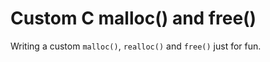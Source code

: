 # Custom C malloc() and free()

Writing a custom `malloc()`, `realloc()` and `free()` just for fun.
